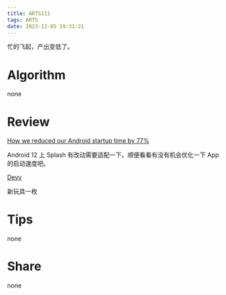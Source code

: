 ```yaml
---
title: ARTS111
tags: ARTS
date: 2023-12-05 19:31:21
---
```


忙的飞起，产出变低了。

<!--more-->

# Algorithm

none

# Review

[How we reduced our Android startup time by 77%](https://medium.com/turo-engineering/how-we-reduced-our-android-startup-time-by-77-650cc113c3dc)

Android 12 上 Splash 有改动需要适配一下。顺便看看有没有机会优化一下 App 的启动速度吧。

[Devv](https://devv.ai/zh)

新玩具一枚

# Tips

none

# Share

none
